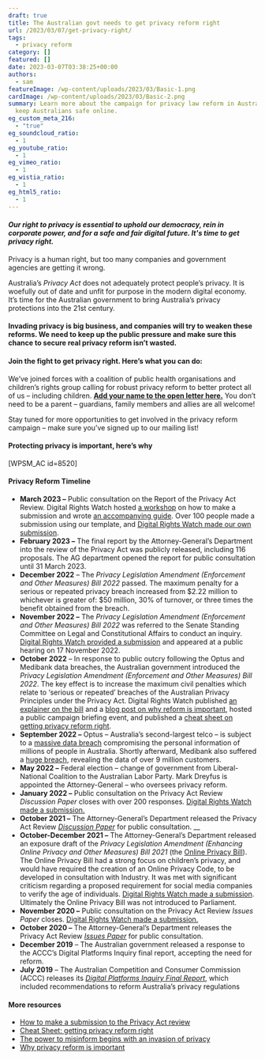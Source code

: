 ```yaml
---
draft: true
title: The Australian govt needs to get privacy reform right
url: /2023/03/07/get-privacy-right/
tags:
  - privacy reform
category: []
featured: []
date: 2023-03-07T03:38:25+00:00
authors:
  - sam
featureImage: /wp-content/uploads/2023/03/Basic-1.png
cardImage: /wp-content/uploads/2023/03/Basic-2.png
summary: Learn more about the campaign for privacy law reform in Australia to
  keep Australians safe online.
eg_custom_meta_216:
  - "true"
eg_soundcloud_ratio:
  - 1
eg_youtube_ratio:
  - 1
eg_vimeo_ratio:
  - 1
eg_wistia_ratio:
  - 1
eg_html5_ratio:
  - 1
---
```

#### _**Our right to privacy is essential to uphold our democracy, rein in corporate power, and for a safe and fair digital future. It's time to get privacy right.**_



Privacy is a human right, but too many companies and government agencies are getting it wrong.

Australia&#8217;s _Privacy Act_ does not adequately protect people&#8217;s privacy. It is woefully out of date and unfit for purpose in the modern digital economy. It&#8217;s time for the Australian government to bring Australia&#8217;s privacy protections into the 21st century.

#### Invading privacy is big business, and companies will try to weaken these reforms. We need to keep up the public pressure and make sure this chance to secure real privacy reform isn&#8217;t wasted.

#### Join the fight to get privacy right. Here&#8217;s what you can do:

We&#8217;ve joined forces with a coalition of public health organisations and children&#8217;s rights group calling for robust privacy reform to better protect all of us &#8211; including children. **<span style="text-decoration: underline;"><a href="https://actionnetwork.org/petitions/parents-for-privacy-reform" target="_blank" rel="noreferrer noopener">Add your name to the open letter here.</a></span>** You don&#8217;t need to be a parent &#8211; guardians, family members and allies are all welcome!

Stay tuned for more opportunities to get involved in the privacy reform campaign &#8211; make sure you&#8217;ve signed up to our mailing list!

#### **Protecting privacy is important, here&#8217;s why**

[WPSM_AC id=8520]



#### **Privacy Reform Timeline**

  * **March 2023 &#8211;** Public consultation on the Report of the Privacy Act Review. Digital Rights Watch hosted <a href="https://digitalrightswatch.org.au/2023/03/07/privacy-review-submission-writing-workshop/" target="_blank" rel="noreferrer noopener">a workshop</a> on how to make a submission and wrote <a href="https://digitalrightswatch.org.au/2023/03/16/how-to-sub-privacy-act-review/" target="_blank" rel="noreferrer noopener">an accompanying guide</a>. Over 100 people made a submission using our template, and <a href="https://digitalrightswatch.org.au/2023/04/03/submission-privacy-act-review-report/" target="_blank" rel="noreferrer noopener">Digital Rights Watch made our own submission</a>.
  * **February 2023 &#8211;** The final report by the Attorney-General&#8217;s Department into the review of the Privacy Act was publicly released, including 116 proposals. The AG department opened the report for public consultation until 31 March 2023.
  * **December 2022** &#8211; The _Privacy Legislation Amendment (Enforcement and Other Measures) Bill 2022_ passed. The maximum penalty for a serious or repeated privacy breach increased from $2.22 million to whichever is greater of: $50 million, 30% of turnover, or three times the benefit obtained from the breach.
  * **November 2022 &#8211;** The _Privacy Legislation Amendment (Enforcement and Other Measures) Bill 2022_ was referred to the Senate Standing Committee on Legal and Constitutional Affairs to conduct an inquiry. <a href="https://digitalrightswatch.org.au/2022/11/14/privacy-amendment-sub/" target="_blank" rel="noreferrer noopener">Digital Rights Watch provided a submission</a> and appeared at a public hearing on 17 November 2022.
  * **October 2022** &#8211; In response to public outcry following the Optus and Medibank data breaches, the Australian government introduced the _Privacy Legislation Amendment (Enforcement and Other Measures) Bill 2022_. The key effect is to increase the maximum civil penalties which relate to &#8216;serious or repeated&#8217; breaches of the Australian Privacy Principles under the Privacy Act. Digital Rights Watch published <a href="https://digitalrightswatch.org.au/2022/10/26/privacy-amendment-bill/" target="_blank" rel="noreferrer noopener">an explainer on the bill</a> and a <a href="https://digitalrightswatch.org.au/2022/10/11/privacy-reform-is-important/" target="_blank" rel="noreferrer noopener">blog post on why reform is important</a>, hosted a public campaign briefing event, and published a <a href="https://digitalrightswatch.org.au/2022/10/26/privacy-reform-cheat-sheet/" target="_blank" rel="noreferrer noopener">cheat sheet on getting privacy reform right</a>.
  * **September 2022 &#8211;** Optus &#8211; Australia&#8217;s second-largest telco &#8211; is subject to a <a href="https://www.theguardian.com/australia-news/2022/sep/22/optus-data-breach-who-is-affected-what-has-been-taken-and-what-should-you-do" target="_blank" rel="noreferrer noopener">massive data breach</a> compromising the personal information of millions of people in Australia. Shortly afterward, Medibank also suffered a <a href="https://www.theguardian.com/australia-news/2022/dec/01/medibank-hackers-announce-case-closed-and-dump-huge-data-file-on-dark-web" target="_blank" rel="noreferrer noopener">huge breach</a>, revealing the data of over 9 million customers.
  * **May 2022 &#8211;** Federal election &#8211; change of government from Liberal-National Coalition to the Australian Labor Party. Mark Dreyfus is appointed the Attorney-General &#8211; who oversees privacy reform.
  * **January 2022 &#8211;** Public consultation on the Privacy Act Review _Discussion Paper_ closes with over 200 responses. <a href="https://digitalrightswatch.org.au/2022/01/11/submission-privacy-act-review-discussion-paper/" target="_blank" rel="noreferrer noopener">Digital Rights Watch made a submission.</a>
  * **October 2021 &#8211;** The Attorney-General&#8217;s Department released the Privacy Act Review _<a href="https://consultations.ag.gov.au/rights-and-protections/privacy-act-review-discussion-paper/" target="_blank" rel="noreferrer noopener">Discussion Paper</a>_ for public consultation. __
  * **October-December 2021 &#8211;** The Attorney-General&#8217;s Department released an exposure draft of the _Privacy Legislation Amendment (Enhancing Online Privacy and Other Measures) Bill 2021_ (the <a href="https://consultations.ag.gov.au/rights-and-protections/online-privacy-bill-exposure-draft/" target="_blank" rel="noreferrer noopener">Online Privacy Bill</a>). The Online Privacy Bill had a strong focus on children&#8217;s privacy, and would have required the creation of an Online Privacy Code, to be developed in consultation with Industry. It was met with significant criticism regarding a proposed requirement for social media companies to verify the age of individuals. <a href="https://digitalrightswatch.org.au/2021/12/07/submission-online-privacy-bill/" target="_blank" rel="noreferrer noopener">Digital Rights Watch made a submission</a>. Ultimately the Online Privacy Bill was not introduced to Parliament.
  * **November 2020 &#8211;** Public consultation on the Privacy Act Review _Issues Paper_ closes. <a href="https://digitalrightswatch.org.au/2020/11/27/submission-privacy-act-review-issues-paper/" target="_blank" rel="noreferrer noopener">Digital Rights Watch made a submission.</a>
  * **October 2020 &#8211;** The Attorney-General&#8217;s Department releases the Privacy Act Review _<a href="https://www.ag.gov.au/rights-and-protections/publications/review-privacy-act-1988-cth-issues-paper" target="_blank" rel="noreferrer noopener">Issues Paper</a>_ for public consultation.
  * **December 2019** &#8211; The Australian government released a response to the ACCC&#8217;s Digital Platforms Inquiry final report, accepting the need for reform.
  * **July** **2019** &#8211; The Australian Competition and Consumer Commission (ACCC) releases its _<a href="https://www.accc.gov.au/about-us/publications/digital-platforms-inquiry-final-report" target="_blank" rel="noreferrer noopener">Digital Platforms Inquiry Final Report</a>_, which included recommendations to reform Australia&#8217;s privacy regulations

#### **More resources**

  * <a href="https://digitalrightswatch.org.au/2023/03/16/how-to-sub-privacy-act-review/" target="_blank" rel="noreferrer noopener">How to make a submission to the Privacy Act review</a>
  * <a href="https://digitalrightswatch.org.au/2022/10/26/privacy-reform-cheat-sheet/" target="_blank" rel="noreferrer noopener">Cheat Sheet: getting privacy reform right</a>
  * <a href="https://digitalrightswatch.org.au/2022/05/10/the-power-to-misinform-begins-with-an-invasion-of-privacy/" target="_blank" rel="noreferrer noopener">The power to misinform begins with an invasion of privacy</a>
  * <a href="https://digitalrightswatch.org.au/2022/10/11/privacy-reform-is-important/" target="_blank" rel="noreferrer noopener">Why privacy reform is important</a>
